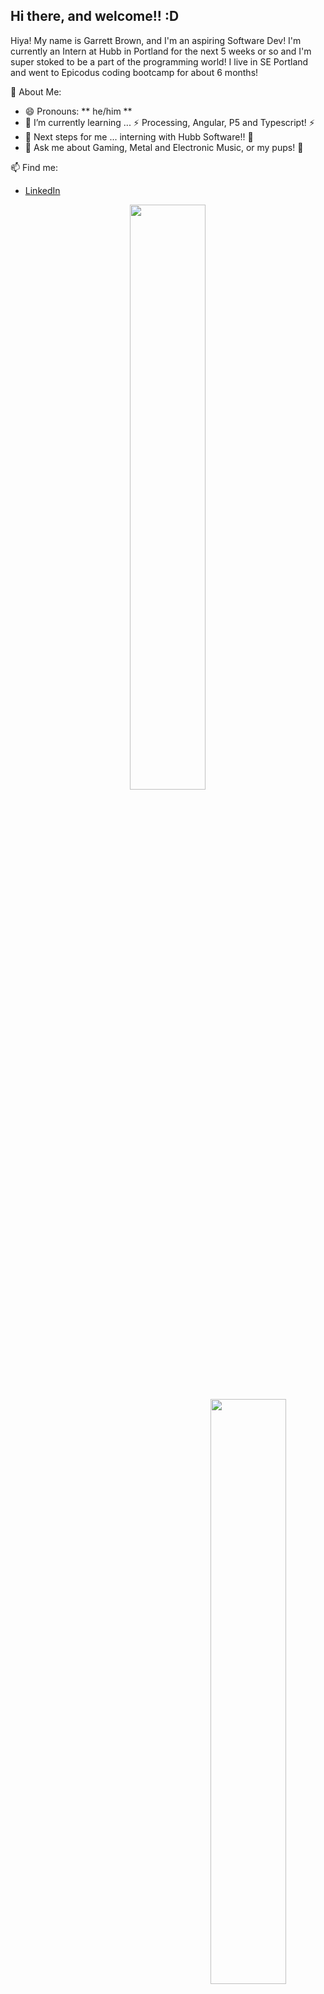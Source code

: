  <div>  
  <h2>Hi there, and welcome!! :D </h2>
  <p>
  </p>
</div>

Hiya! My name is Garrett Brown, and I'm an aspiring Software Dev! I'm currently an Intern at Hubb in Portland for the next 5 weeks or so and I'm super stoked to be a part of the programming world! I live in SE Portland and went to Epicodus coding bootcamp for about 6 months!

📃 About Me:
- 😄 Pronouns: ** he/him **
- 🌱 I’m currently learning ... ⚡ Processing, Angular, P5 and Typescript! ⚡ 
- 👣 Next steps for me ... interning with Hubb Software!! 🦾
- 💬 Ask me about Gaming, Metal and Electronic Music, or my pups! 🍹 

📫 Find me: 
- <a href=https://www.linkedin.com/in/garrett-brown-d/>LinkedIn</a>


<div align="center">
 
 <img style="display:inline-block" src="https://github-readme-stats.vercel.app/api/?username=garrettbrown-dev&show_icons=true&theme=algolia&hide_border=true" width="49%"/>
 <br/>
 <img style="display:inline-block; float:right" src="https://github-readme-stats.vercel.app/api/top-langs/?username=garrettbrown-dev&show_icons=true&theme=algolia&layout=compact&hide_border=true&hide=smalltalk" width="49%"/>
 
</div>
